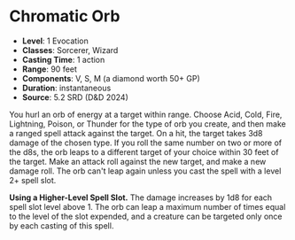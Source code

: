 # Chromatic Orb

- **Level**: 1 Evocation
- **Classes**: Sorcerer, Wizard
- **Casting Time**: 1 action
- **Range**: 90 feet
- **Components**: V, S, M (a diamond worth 50+ GP)
- **Duration**: instantaneous
- **Source**: 5.2 SRD (D&D 2024)

You hurl an orb of energy at a target within range. Choose Acid, Cold, Fire, Lightning, Poison, or Thunder for the type of orb you create, and then make a ranged spell attack against the target. On a hit, the target takes 3d8 damage of the chosen type. If you roll the same number on two or more of the d8s, the orb leaps to a different target of your choice within 30 feet of the target. Make an attack roll against the new target, and make a new damage roll. The orb can't leap again unless you cast the spell with a level 2+ spell slot.

**Using a Higher-Level Spell Slot.** The damage increases by 1d8 for each spell slot level above 1. The orb can leap a maximum number of times equal to the level of the slot expended, and a creature can be targeted only once by each casting of this spell.
